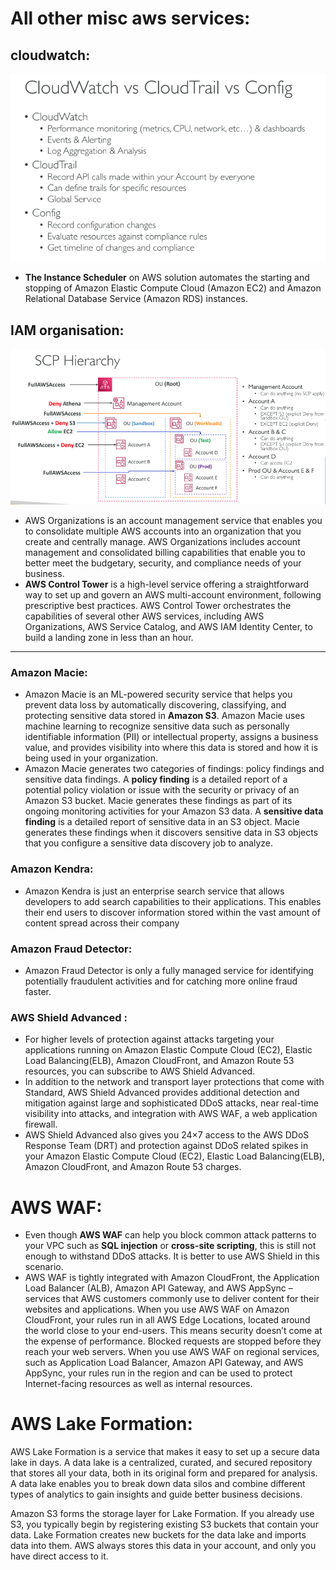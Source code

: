 # All other misc aws services:

## cloudwatch:
![cloudwatch](img/62.png)
- **The Instance Scheduler** on AWS solution automates the starting and stopping of Amazon Elastic Compute Cloud (Amazon EC2) and Amazon Relational Database Service (Amazon RDS) instances.

## IAM organisation:
![iam org](img/63.png)
- AWS Organizations is an account management service that enables you to consolidate multiple AWS accounts into an organization that you create and centrally manage. AWS Organizations includes account management and consolidated billing capabilities that enable you to better meet the budgetary, security, and compliance needs of your business.
- **AWS Control Tower** is a high-level service offering a straightforward way to set up and govern an AWS multi-account environment, following prescriptive best practices. AWS Control Tower orchestrates the capabilities of several other AWS services, including AWS Organizations, AWS Service Catalog, and AWS IAM Identity Center, to build a landing zone in less than an hour.
---
### Amazon Macie:
- Amazon Macie is an ML-powered security service that helps you prevent data loss by automatically discovering, classifying, and protecting sensitive data stored in **Amazon S3**. Amazon Macie uses machine learning to recognize sensitive data such as personally identifiable information (PII) or intellectual property, assigns a business value, and provides visibility into where this data is stored and how it is being used in your organization.
- Amazon Macie generates two categories of findings: policy findings and sensitive data findings. A **policy finding** is a detailed report of a potential policy violation or issue with the security or privacy of an Amazon S3 bucket. Macie generates these findings as part of its ongoing monitoring activities for your Amazon S3 data. A **sensitive data finding** is a detailed report of sensitive data in an S3 object. Macie generates these findings when it discovers sensitive data in S3 objects that you configure a sensitive data discovery job to analyze.

### Amazon Kendra:
- Amazon Kendra is just an enterprise search service that allows developers to add search capabilities to their applications. This enables their end users to discover information stored within the vast amount of content spread across their company

### Amazon Fraud Detector:
- Amazon Fraud Detector is only a fully managed service for identifying potentially fraudulent activities and for catching more online fraud faster.

### AWS Shield Advanced :
- For higher levels of protection against attacks targeting your applications running on Amazon Elastic Compute Cloud (EC2), Elastic Load Balancing(ELB), Amazon CloudFront, and Amazon Route 53 resources, you can subscribe to AWS Shield Advanced.
-  In addition to the network and transport layer protections that come with Standard, AWS Shield Advanced provides additional detection and mitigation against large and sophisticated DDoS attacks, near real-time visibility into attacks, and integration with AWS WAF, a web application firewall.
- AWS Shield Advanced also gives you 24×7 access to the AWS DDoS Response Team (DRT) and protection against DDoS related spikes in your Amazon Elastic Compute Cloud (EC2), Elastic Load Balancing(ELB), Amazon CloudFront, and Amazon Route 53 charges.

# AWS WAF:
- Even though **AWS WAF** can help you block common attack patterns to your VPC such as **SQL injection** or **cross-site scripting**, this is still not enough to withstand DDoS attacks. It is better to use AWS Shield in this scenario.
- AWS WAF is tightly integrated with Amazon CloudFront, the Application Load Balancer (ALB), Amazon API Gateway, and AWS AppSync – services that AWS customers commonly use to deliver content for their websites and applications. When you use AWS WAF on Amazon CloudFront, your rules run in all AWS Edge Locations, located around the world close to your end-users. This means security doesn’t come at the expense of performance. Blocked requests are stopped before they reach your web servers. When you use AWS WAF on regional services, such as Application Load Balancer, Amazon API Gateway, and AWS AppSync, your rules run in the region and can be used to protect Internet-facing resources as well as internal resources.

# AWS Lake Formation:
AWS Lake Formation is a service that makes it easy to set up a secure data lake in days. A data lake is a centralized, curated, and secured repository that stores all your data, both in its original form and prepared for analysis. A data lake enables you to break down data silos and combine different types of analytics to gain insights and guide better business decisions.

Amazon S3 forms the storage layer for Lake Formation. If you already use S3, you typically begin by registering existing S3 buckets that contain your data. Lake Formation creates new buckets for the data lake and imports data into them. AWS always stores this data in your account, and only you have direct access to it.
